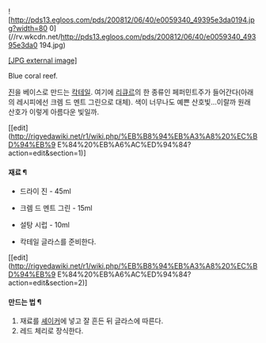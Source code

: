 ![http://pds13.egloos.com/pds/200812/06/40/e0059340_49395e3da0194.jpg?width=80
0](//rv.wkcdn.net/http://pds13.egloos.com/pds/200812/06/40/e0059340_49395e3da0
194.jpg)

[[JPG external
image]](http://pds13.egloos.com/pds/200812/06/40/e0059340_49395e3da0194.jpg)

Blue coral reef.

[진](%EC%A7%84%28%EC%88%A0%29.md)을 베이스로 만드는
[칵테일](%EC%B9%B5%ED%85%8C%EC%9D%BC.md). 여기에
[리큐르](%EB%A6%AC%ED%81%90%EB%A5%B4.md)의 한 종류인 페퍼민트주가 들어간다(아래의 레시피에선 크렘 드 멘트
그린으로 대체). 색이 너무나도 예쁜 산호빛...이랄까 원래 산호가 이렇게 아름다운 빛일까.

[[edit](http://rigvedawiki.net/r1/wiki.php/%EB%B8%94%EB%A3%A8%20%EC%BD%94%EB%9
E%84%20%EB%A6%AC%ED%94%84?action=edit&section=1)]

#### 재료 ¶

  * 드라이 진 - 45ml
  * 크렘 드 멘트 그린 - 15ml
  * 설탕 시럽 - 10ml  

  * 칵테일 글라스를 준비한다.   

[[edit](http://rigvedawiki.net/r1/wiki.php/%EB%B8%94%EB%A3%A8%20%EC%BD%94%EB%9
E%84%20%EB%A6%AC%ED%94%84?action=edit&section=2)]

#### 만드는 법 ¶

  1. 재료를 [셰이커](%EC%85%B0%EC%9D%B4%EC%BB%A4.md)에 넣고 잘 흔든 뒤 글라스에 따른다.
  2. 레드 체리로 장식한다.

